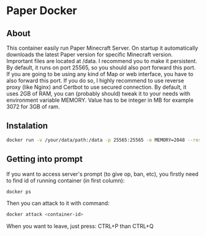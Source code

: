 # Paper Docker

## About
This container easily run Paper Minecraft Server. On startup it automatically downloads the latest Paper version for specific Minecraft version. Imprortant files are located at /data. I recommend you to make it persistent. By default, it runs on port 25565, so you should also port forward this port. If you are going to be using any kind of Map or web interface, you have to also forward this port. If you do so, I highly recommend to use reverse proxy (like Nginx) and Certbot to use secured connection. By default, it uses 2GB of RAM, you can (probably should) tweak it to your needs with environment variable MEMORY. Value has to be integer in MB for example 3072 for 3GB of ram.

## Instalation
```bash
docker run -v /your/data/path:/data -p 25565:25565 -e MEMORY=2048 --restart unless-stopped --name my-paper-server -tid czm1k3/paper-docker
```

## Getting into prompt
If you want to access server's prompt (to give op, ban, etc), you firstly need to find id of running container (in first column):
```bash
docker ps
```
Then you can attack to it with command:
```bash
docker attack <container-id>
```
When you want to leave, just press: CTRL+P than CTRL+Q